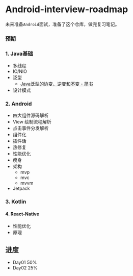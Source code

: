 # Android-interview-roadmap

未来准备`Android`面试，准备了这个仓库，做完复习笔记。

### 预期

### 1. Java基础

- 多线程
- IO/NIO
- 泛型
  - [Java泛型的协变、逆变和不变 - 简书](https://www.jianshu.com/p/90948ff4a940)
- 设计模式

### 2. Android

- 四大组件源码解析
- View 绘制流程解析
- 点击事件分发解析
- 组件化
- 插件话
- 热修复
- 性能优化
- 瘦身
- 架构
  - mvp
  - mvc
  - mvvm
- Jetpack

### 3. Kotlin

#### 4. React-Native

- 性能优化
- 原理



## 进度

- Day01 50%
- Day02 25%

